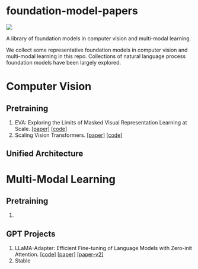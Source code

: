 # foundation-model-papers

![](https://img.shields.io/badge/Papercount-5-green)


A library of foundation models in computer vision and multi-modal learning. 

We collect some representative foundation models in computer vision and multi-modal learning in this repo. Collections of natural language process foundation models have been largely explored. 



# Computer Vision

## Pretraining

1. EVA: Exploring the Limits of Masked Visual Representation Learning at Scale. [[paper]]() [[code]]()
2. Scaling Vision Transformers. [[paper]]() [[code]]()


## Unified Architecture


# Multi-Modal Learning

## Pretraining
1. 


## GPT Projects


1. LLaMA-Adapter: Efficient Fine-tuning of Language Models with Zero-init Attention. [[code]](https://github.com/ZrrSkywalker/LLaMA-Adapter) [[paper]](https://arxiv.org/pdf/2303.16199.pdf) [[paper-v2]](https://arxiv.org/pdf/2304.15010.pdf)
2. Stable